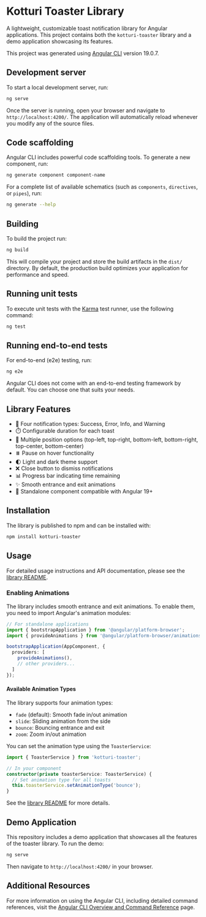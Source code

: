 # Kotturi Toaster Library

A lightweight, customizable toast notification library for Angular applications. This project contains both the `kotturi-toaster` library and a demo application showcasing its features.

This project was generated using [Angular CLI](https://github.com/angular/angular-cli) version 19.0.7.

## Development server

To start a local development server, run:

```bash
ng serve
```

Once the server is running, open your browser and navigate to `http://localhost:4200/`. The application will automatically reload whenever you modify any of the source files.

## Code scaffolding

Angular CLI includes powerful code scaffolding tools. To generate a new component, run:

```bash
ng generate component component-name
```

For a complete list of available schematics (such as `components`, `directives`, or `pipes`), run:

```bash
ng generate --help
```

## Building

To build the project run:

```bash
ng build
```

This will compile your project and store the build artifacts in the `dist/` directory. By default, the production build optimizes your application for performance and speed.

## Running unit tests

To execute unit tests with the [Karma](https://karma-runner.github.io) test runner, use the following command:

```bash
ng test
```

## Running end-to-end tests

For end-to-end (e2e) testing, run:

```bash
ng e2e
```

Angular CLI does not come with an end-to-end testing framework by default. You can choose one that suits your needs.

## Library Features

- 🎨 Four notification types: Success, Error, Info, and Warning
- ⏱️ Configurable duration for each toast
- 📍 Multiple position options (top-left, top-right, bottom-left, bottom-right, top-center, bottom-center)
- ⏸️ Pause on hover functionality
- 🌓 Light and dark theme support
- ❌ Close button to dismiss notifications
- 📊 Progress bar indicating time remaining
- ✨ Smooth entrance and exit animations
- 🎯 Standalone component compatible with Angular 19+

## Installation

The library is published to npm and can be installed with:

```bash
npm install kotturi-toaster
```

## Usage

For detailed usage instructions and API documentation, please see the [library README](./projects/kotturi/toaster/README.md).

### Enabling Animations

The library includes smooth entrance and exit animations. To enable them, you need to import Angular's animation modules:

```typescript
// For standalone applications
import { bootstrapApplication } from '@angular/platform-browser';
import { provideAnimations } from '@angular/platform-browser/animations';

bootstrapApplication(AppComponent, {
  providers: [
    provideAnimations(),
    // other providers...
  ]
});
```

#### Available Animation Types

The library supports four animation types:
- `fade` (default): Smooth fade in/out animation
- `slide`: Sliding animation from the side
- `bounce`: Bouncing entrance and exit
- `zoom`: Zoom in/out animation

You can set the animation type using the `ToasterService`:

```typescript
import { ToasterService } from 'kotturi-toaster';

// In your component
constructor(private toasterService: ToasterService) {
  // Set animation type for all toasts
  this.toasterService.setAnimationType('bounce');
}
```

See the [library README](./projects/kotturi/toaster/README.md#animations) for more details.

## Demo Application

This repository includes a demo application that showcases all the features of the toaster library. To run the demo:

```bash
ng serve
```

Then navigate to `http://localhost:4200/` in your browser.

## Additional Resources

For more information on using the Angular CLI, including detailed command references, visit the [Angular CLI Overview and Command Reference](https://angular.dev/tools/cli) page.
